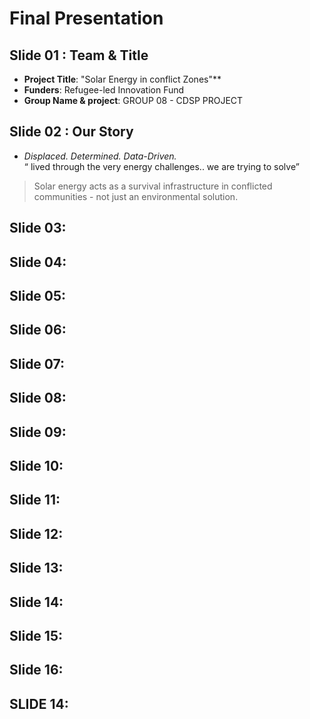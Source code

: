 
<!-- markdownlint-disable MD013 MD031 MD007 MD033 MD004 MD009 MD013 MD045 MD041 MD032 MD039 MD019 MD012-->


<!-- markdownlint-disable MD031 MD033 MD004 MD001 MD009 MD013 MD045 MD001 MD026 -->

# Final Presentation

## Slide 01 : Team & Title 

- **Project Title**: "Solar Energy in conflict Zones"**
- **Funders**: Refugee-led Innovation Fund
- **Group Name & project**: GROUP 08 - CDSP PROJECT
  
## Slide 02 : Our Story

- _Displaced. Determined. Data-Driven._   
“ lived through the very energy challenges.. we are trying to solve”  
> Solar energy acts as a survival infrastructure in conflicted communities - not just an environmental solution.

## Slide 03:

## Slide 04:

## Slide 05:

## Slide 06:

## Slide 07:

## Slide 08:

## Slide 09:

## Slide 10:

## Slide 11:

## Slide 12:

## Slide 13:

## Slide 14:

## Slide 15:

## Slide 16:

## SLIDE 14:

